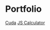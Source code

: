 # Portfolio
[Cuda](https://shahlo21.github.io/Cuda/)
[JS Calculator](https://shahlo21.github.io/js-calculator/)
